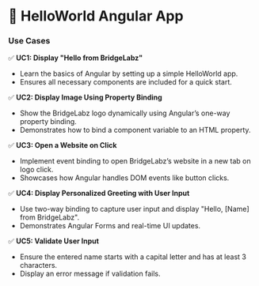 # 🚀 HelloWorld Angular App  

### Use Cases  

✅ **UC1: Display "Hello from BridgeLabz"**
- Learn the basics of Angular by setting up a simple HelloWorld app.
- Ensures all necessary components are included for a quick start.

✅ **UC2: Display Image Using Property Binding**
- Show the BridgeLabz logo dynamically using Angular’s one-way property binding.
- Demonstrates how to bind a component variable to an HTML property.

✅ **UC3: Open a Website on Click**
- Implement event binding to open BridgeLabz’s website in a new tab on logo click.
- Showcases how Angular handles DOM events like button clicks.

✅ **UC4: Display Personalized Greeting with User Input**
- Use two-way binding to capture user input and display "Hello, [Name] from BridgeLabz".
- Demonstrates Angular Forms and real-time UI updates. 

✅ **UC5: Validate User Input** 
- Ensure the entered name starts with a capital letter and has at least 3 characters.
- Display an error message if validation fails.
